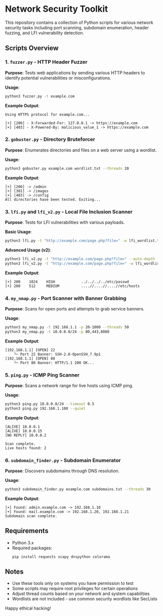 # Network Security Toolkit

This repository contains a collection of Python scripts for various network security tasks including port scanning, subdomain enumeration, header fuzzing, and LFI vulnerability detection.

## Scripts Overview

### 1. `fuzzer.py` - HTTP Header Fuzzer
**Purpose**: Tests web applications by sending various HTTP headers to identify potential vulnerabilities or misconfigurations.

**Usage**:
```bash
python3 fuzzer.py -t example.com
```

**Example Output**:
```
Using HTTPS protocol for example.com...

[+] [200] - X-Forwarded-For: 127.0.0.1 -> https://example.com
[+] [403] - X-Powered-By: malicious_value_1 -> https://example.com
```

### 2. `gobuster.py` - Directory Bruteforcer
**Purpose**: Enumerates directories and files on a web server using a wordlist.

**Usage**:
```bash
python3 gobuster.py example.com wordlist.txt --threads 20
```

**Example Output**:
```
[+] [200] -> /admin
[+] [301] -> /images
[+] [403] -> /config
All directories have been tested. Exiting...
```

### 3. `lfi.py` and `lfi_v2.py` - Local File Inclusion Scanner
**Purpose**: Tests for LFI vulnerabilities with various payloads.

**Basic Usage**:
```bash
python3 lfi.py -t "http://example.com/page.php?file=" -w lfi_wordlist.txt -l 100
```

**Advanced Usage (v2)**:
```bash
python3 lfi_v2.py -t "http://example.com/page.php?file=" --auto-depth
python3 lfi_v2.py -t "http://example.com/page.php?file=" -w lfi_wordlist.txt -l 100 --threads 30
```

**Example Output**:
```
[+] 200    1024    HIGH            ../../../../etc/passwd
[+] 200    512     MEDIUM          ....//....//....//etc/hosts
```

### 4. `my_nmap.py` - Port Scanner with Banner Grabbing
**Purpose**: Scans for open ports and attempts to grab service banners.

**Usage**:
```bash
python3 my_nmap.py -t 192.168.1.1 -p 20-1000 --threads 50
python3 my_nmap.py -t 10.0.0.0/24 -p 80,443,8080
```

**Example Output**:
```
[192.168.1.1] [OPEN] 22
    └─ Port 22 Banner: SSH-2.0-OpenSSH_7.9p1
[192.168.1.1] [OPEN] 80
    └─ Port 80 Banner: HTTP/1.1 200 OK...
```

### 5. `ping.py` - ICMP Ping Scanner
**Purpose**: Scans a network range for live hosts using ICMP ping.

**Usage**:
```bash
python3 ping.py 10.0.0.0/24 --timeout 0.5
python3 ping.py 192.168.1.100 --quiet
```

**Example Output**:
```
[ALIVE] 10.0.0.1
[ALIVE] 10.0.0.15
[NO REPLY] 10.0.0.2

Scan complete.
Live hosts found: 2
```

### 6. `subdomain_finder.py` - Subdomain Enumerator
**Purpose**: Discovers subdomains through DNS resolution.

**Usage**:
```bash
python3 subdomain_finder.py example.com subdomains.txt --threads 30
```

**Example Output**:
```
[+] Found: admin.example.com -> 192.168.1.10
[+] Found: mail.example.com -> 192.168.1.20, 192.168.1.21
Subdomain scan complete.
```

## Requirements
- Python 3.x
- Required packages:
  ```
  pip install requests scapy dnspython colorama
  ```

## Notes
- Use these tools only on systems you have permission to test
- Some scripts may require root privileges for certain operations
- Adjust thread counts based on your network and system capabilities
- Wordlists are not included - use common security wordlists like SecLists

Happy ethical hacking!
